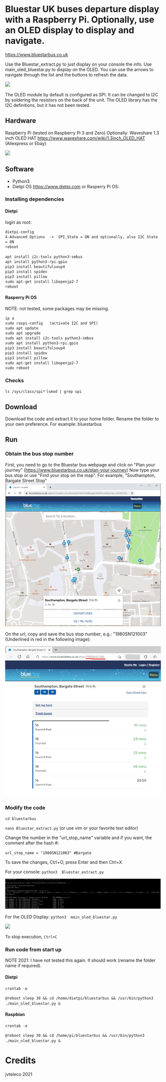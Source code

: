 # Bluestar UK buses departure display with a Raspberry Pi.  Optionally, use an OLED display to display and navigate.
https://www.bluestarbus.co.uk

Use the  Bluestar_extract.py  to just display on your console the info.
Use  main_oled_bluestar.py to display on the OLED. You can use the arrows to navigate through the list and the buttons to refresh the data.

![](web_files/OLED_Bus.gif)

The OLED module by default is configured as SPI. It can be changed to I2C by soldering the resistors on the back of the unit.
The OLED library has the I2C definitions, but it has not been tested.

## Hardware
 Raspberry Pi (tested on Raspberry Pi 3 and Zero)
 Optionally: Waveshare 1.3 inch OLED HAT https://www.waveshare.com/wiki/1.3inch_OLED_HAT (Aliexpress or Ebay)

![](web_files/hardware.jpeg)

## Software
 - Python3
 - Dietpi OS https://www.dietpi.com  or  Rasperry Pi OS:


### Installing dependencies


#### Dietpi 
login as root:
````
dietpi-config
4-Advanced Options  ->  SPI_State = ON and optionally, also I2C State = ON
reboot

apt install i2c-tools python3-smbus
apt install python3-rpi.gpio
pip3 install beautifulsoup4
pip3 install spidev
pip3 install pillow
sudo apt-get install libopenjp2-7
reboot
````

#### Rasperry Pi OS
NOTE: not tested, some packages may be missing.
````
ip a
sudo raspi-config   (activate I2C and SPI)
sudo apt update
sudo apt upgrade
sudo apt install i2c-tools python3-smbus
sudo apt install python3-rpi.gpio
pip3 install beautifulsoup4
pip3 install spidev
pip3 install pillow
sudo apt-get install libopenjp2-7
sudo reboot
````

### Checks
`ls /sys/class/spi*`
`lsmod | grep spi`

## Download
 Download the code and extract it to your home folder. Rename the folder to your own preference. For example: bluestarbus

## Run
### Obtain the bus stop number
First, you need to go to the Bluestar bus webpage and click on "Plan your journey" (https://www.bluestarbus.co.uk/plan-your-journey)
Now type your bus stop or use "Find your stop on the map". For example, "Southampton, Bargate Street Stop"
![](web_files/bluestar_map.png)

On the url, copy and save the bus stop number, e.g.: "1980SN121003"  
(Underlined in red in the following image):

![](web_files/bluestar_stop.png)

### Modify the code
`cd bluestarbus`

`nano Bluestar_extract.py`   (or use vim or your favorite text editor)

Change the number in the "url_stop_name" variable and if you want, the comment after the hash #:  

`url_stop_name = "1980SN121003" #Bargate`

To save the changes, Ctrl+O, press Enter and then Ctrl+X 

For your console:  `python3  Bluestar_extract.py`

![](web_files/Console_Bus.png)

For the OLED Display:  `python3  main_oled_bluestar.py`

![](web_files/OLED_Bus.gif)

To stop execution, `Ctrl+C`

### Run code from start up
NOTE 2021: I have not tested this again. It should work (rename the folder name if required).
#### Dietpi
`crontab -e`

`@reboot sleep 30 && cd /home/dietpi/bluestarbus && /usr/bin/python3 ./main_oled_bluestar.py &`

#### Raspbian
`crontab -e`

`@reboot sleep 30 && cd /home/pi/bluestarbus && /usr/bin/python3 ./main_oled_bluestar.py &`


# Credits
 jvteleco 2021
